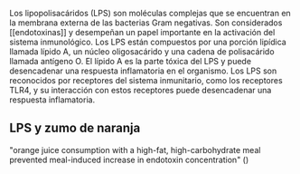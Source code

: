 
Los lipopolisacáridos (LPS) son moléculas complejas que se encuentran en la membrana externa de las bacterias Gram negativas. Son considerados [[endotoxinas]] y desempeñan un papel importante en la activación del sistema inmunológico. Los LPS están compuestos por una porción lipídica llamada lípido A, un núcleo oligosacárido y una cadena de polisacárido llamada antígeno O. El lípido A es la parte tóxica del LPS y puede desencadenar una respuesta inflamatoria en el organismo. Los LPS son reconocidos por receptores del sistema inmunitario, como los receptores TLR4, y su interacción con estos receptores puede desencadenar una respuesta inflamatoria.

## LPS y zumo de naranja

"orange juice consumption with a high-fat, high-carbohydrate meal prevented meal-induced increase in endotoxin concentration" ()

